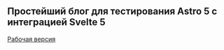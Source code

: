## Простейший блог для тестирования Astro 5 с интеграцией Svelte 5

[Рабочая версия](https://astro-5-svelte-5.netlify.app/)
